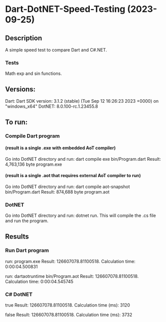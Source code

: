 # Dart-DotNET-Speed-Testing (2023-09-25)

## Description

A simple speed test to compare Dart and C#.NET.

### Tests
Math exp and sin functions.

## Versions:
Dart: Dart SDK version: 3.1.2 (stable) (Tue Sep 12 16:26:23 2023 +0000) on "windows_x64"
DotNET: 8.0.100-rc.1.23455.8

## To run:

### Compile Dart program 

#### (result is a single .exe with embedded AoT compiler)
Go into DotNET directory and run: dart compile exe bin/Program.dart
Result: 4,763,136 byte program.exe

#### (result is a single .aot that requires external AoT compiler to run)
Go into DotNET directory and run: dart compile aot-snapshot bin/Program.dart
Result: 874,688 byte program.aot

### DotNET
Go into DotNET directory and run: dotnet run. This will compile the .cs file and run the program.

## Results

### Run Dart program

run: program.exe
Result: 126607078.81100518. Calculation time:  0:00:04.500831

run: dartaotruntime bin/Program.aot
Result: 126607078.81100518. Calculation time:  0:00:04.545745

### C# DotNET

<PublishAot>true</PublishAot>
Result: 126607078.81100518. Calculation time (ms): 3120

<PublishAot>false</PublishAot>
Result: 126607078.81100518. Calculation time (ms): 3732
